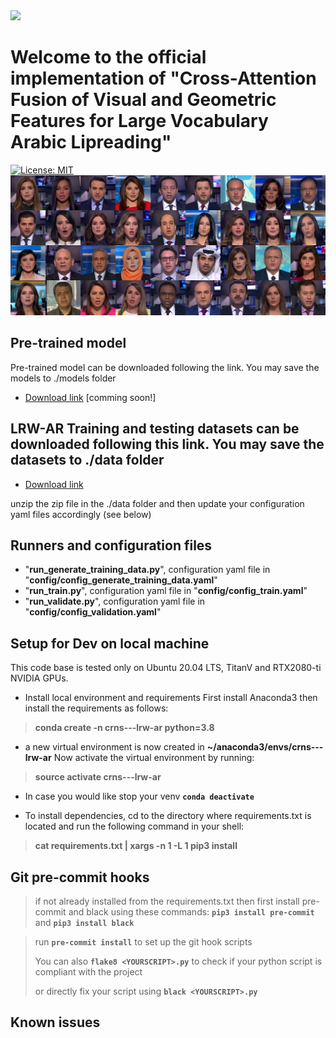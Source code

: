 <img src="https://crns.rnrt.tn/img/logo.svg">

# Welcome to the official implementation of "Cross-Attention Fusion of Visual and Geometric Features for Large Vocabulary Arabic Lipreading"
[![License: MIT](https://img.shields.io/badge/License-MIT-yellow.svg)](https://opensource.org/licenses/MIT)
 ![image](assets/merged_image.png)
## Pre-trained model 
Pre-trained model can be downloaded following the link. You may save the models to ./models folder
- [Download link]() [comming soon!]
## LRW-AR Training and testing datasets can be downloaded following this link. You may save the datasets to ./data folder
- [Download link](https://osf.io/rz49x)

unzip the zip file in the ./data folder and then update your configuration yaml files accordingly (see below)
  
## Runners and configuration files
- "**run_generate_training_data.py**", configuration yaml file in "**config/config_generate_training_data.yaml**"
- "**run_train.py**", configuration yaml file in "**config/config_train.yaml**"
- "**run_validate.py**", configuration yaml file in "**config/config_validation.yaml**"


## Setup for Dev on local machine
This code base is tested only on Ubuntu 20.04 LTS, TitanV and RTX2080-ti NVIDIA GPUs.
- Install local environment and requirements
First install Anaconda3 then install the requirements as follows:

> **conda create -n crns---lrw-ar python=3.8**

- a new virtual environment is now created in **~/anaconda3/envs/crns---lrw-ar**
Now activate the virtual environment by running:

> **source activate crns---lrw-ar**

- In case you would like stop your venv **`conda deactivate`**

- To install dependencies, cd to the directory where requirements.txt is located and run the following command in your shell:

> **cat requirements.txt  | xargs -n 1 -L 1 pip3 install**

## Git pre-commit hooks
> if not already installed from the requirements.txt then first install pre-commit and black using these commands: **`pip3 install pre-commit`**
> and **`pip3 install black`**

> run **`pre-commit install`** to set up the git hook scripts
>
> You can also **`flake8 <YOURSCRIPT>.py`** to check if your python script is compliant with the project
>
> or directly fix your script using **`black <YOURSCRIPT>.py`**

## Known issues